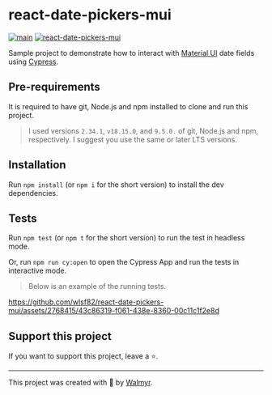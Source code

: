 # react-date-pickers-mui

[![main](https://github.com/wlsf82/react-date-pickers-mui/actions/workflows/cron.yml/badge.svg)](https://github.com/wlsf82/react-date-pickers-mui/actions)
[![react-date-pickers-mui](https://img.shields.io/endpoint?url=https://cloud.cypress.io/badge/simple/2obqu6&style=flat&logo=cypress)](https://cloud.cypress.io/projects/2obqu6/runs)


Sample project to demonstrate how to interact with [Material UI](https://mui.com) date fields using [Cypress](https://cypress.io).

## Pre-requirements

It is required to have git, Node.js and npm installed to clone and run this project.

> I used versions `2.34.1`, `v18.15.0`, and `9.5.0.` of git, Node.js and npm, respectively. I suggest you use the same or later LTS versions.


## Installation

Run `npm install` (or `npm i` for the short version) to install the dev dependencies.

## Tests

Run `npm test` (or `npm t` for the short version) to run the test in headless mode.

Or, run `npm run cy:open` to open the Cypress App and run the tests in interactive mode.

> Below is an example of the running tests.

https://github.com/wlsf82/react-date-pickers-mui/assets/2768415/43c86319-f061-438e-8360-00c11c1f2e8d

## Support this project

If you want to support this project, leave a ⭐.

___

This project was created with 💚 by [Walmyr](https://walmyr.dev).
